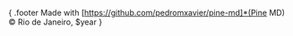 {   .footer
    Made with [https://github.com/pedromxavier/pine-md]*(Pine MD) <br>
    &copy; Rio de Janeiro, $year
}
